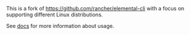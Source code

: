 This is a fork of https://github.com/rancher/elemental-cli with a focus on supporting different Linux distributions.

See [docs](docs/elemental.md) for more information about usage.
